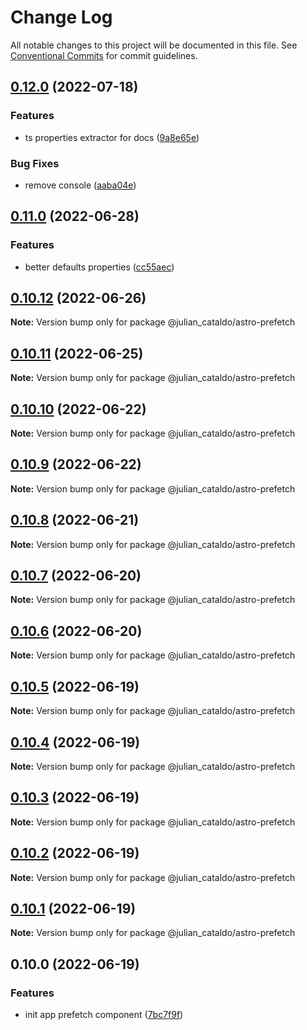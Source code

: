 # Change Log

All notable changes to this project will be documented in this file.
See [Conventional Commits](https://conventionalcommits.org) for commit guidelines.

## [0.12.0](https://github.com/JulianCataldo/astro/compare/@julian_cataldo/astro-prefetch@0.11.0...@julian_cataldo/astro-prefetch@0.12.0) (2022-07-18)


### Features

* ts properties extractor for docs ([9a8e65e](https://github.com/JulianCataldo/astro/commit/9a8e65ed1b11f5ab70596fad34bd839cb41ee7dc))


### Bug Fixes

* remove console ([aaba04e](https://github.com/JulianCataldo/astro/commit/aaba04eb4c654ba52c881e03925b085be8bb0702))



## [0.11.0](https://github.com/JulianCataldo/astro/compare/@julian_cataldo/astro-prefetch@0.10.12...@julian_cataldo/astro-prefetch@0.11.0) (2022-06-28)


### Features

* better defaults properties ([cc55aec](https://github.com/JulianCataldo/astro/commit/cc55aecd0ea8051ab268c391cb5a28372d7ca896))



## [0.10.12](https://github.com/JulianCataldo/astro/compare/@julian_cataldo/astro-prefetch@0.10.11...@julian_cataldo/astro-prefetch@0.10.12) (2022-06-26)

**Note:** Version bump only for package @julian_cataldo/astro-prefetch





## [0.10.11](https://github.com/JulianCataldo/astro/compare/@julian_cataldo/astro-prefetch@0.10.10...@julian_cataldo/astro-prefetch@0.10.11) (2022-06-25)

**Note:** Version bump only for package @julian_cataldo/astro-prefetch





## [0.10.10](https://github.com/JulianCataldo/astro/compare/@julian_cataldo/astro-prefetch@0.10.9...@julian_cataldo/astro-prefetch@0.10.10) (2022-06-22)

**Note:** Version bump only for package @julian_cataldo/astro-prefetch





## [0.10.9](https://github.com/JulianCataldo/astro/compare/@julian_cataldo/astro-prefetch@0.10.8...@julian_cataldo/astro-prefetch@0.10.9) (2022-06-22)

**Note:** Version bump only for package @julian_cataldo/astro-prefetch





## [0.10.8](https://github.com/JulianCataldo/astro/compare/@julian_cataldo/astro-prefetch@0.10.7...@julian_cataldo/astro-prefetch@0.10.8) (2022-06-21)

**Note:** Version bump only for package @julian_cataldo/astro-prefetch





## [0.10.7](https://github.com/JulianCataldo/astro/compare/@julian_cataldo/astro-prefetch@0.10.6...@julian_cataldo/astro-prefetch@0.10.7) (2022-06-20)

**Note:** Version bump only for package @julian_cataldo/astro-prefetch





## [0.10.6](https://github.com/JulianCataldo/astro/compare/@julian_cataldo/astro-prefetch@0.10.5...@julian_cataldo/astro-prefetch@0.10.6) (2022-06-20)

**Note:** Version bump only for package @julian_cataldo/astro-prefetch





## [0.10.5](https://github.com/JulianCataldo/astro/compare/@julian_cataldo/astro-prefetch@0.10.4...@julian_cataldo/astro-prefetch@0.10.5) (2022-06-19)

**Note:** Version bump only for package @julian_cataldo/astro-prefetch





## [0.10.4](https://github.com/JulianCataldo/astro/compare/@julian_cataldo/astro-prefetch@0.10.3...@julian_cataldo/astro-prefetch@0.10.4) (2022-06-19)

**Note:** Version bump only for package @julian_cataldo/astro-prefetch





## [0.10.3](https://github.com/JulianCataldo/astro/compare/@julian_cataldo/astro-prefetch@0.10.2...@julian_cataldo/astro-prefetch@0.10.3) (2022-06-19)

**Note:** Version bump only for package @julian_cataldo/astro-prefetch





## [0.10.2](https://github.com/JulianCataldo/astro/compare/@julian_cataldo/astro-prefetch@0.10.1...@julian_cataldo/astro-prefetch@0.10.2) (2022-06-19)

**Note:** Version bump only for package @julian_cataldo/astro-prefetch





## [0.10.1](https://github.com/JulianCataldo/astro/compare/@julian_cataldo/astro-prefetch@0.10.0...@julian_cataldo/astro-prefetch@0.10.1) (2022-06-19)

**Note:** Version bump only for package @julian_cataldo/astro-prefetch





## 0.10.0 (2022-06-19)


### Features

* init app prefetch component ([7bc7f9f](https://github.com/JulianCataldo/astro/commit/7bc7f9f5e84e6a5c8a410000c6b6f2ba36a4a578))
